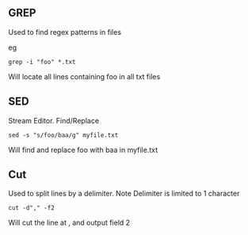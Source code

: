 ## GREP

Used to find regex patterns in files

eg

    grep -i "foo" *.txt
    
Will locate all lines containing foo in all txt files


## SED

Stream Editor. Find/Replace

    sed -s "s/foo/baa/g" myfile.txt

Will find and replace foo with baa in myfile.txt

## Cut

Used to split lines by a delimiter. Note Delimiter is limited to 1 character

    cut -d"," -f2
    
Will cut the line at , and output field 2

